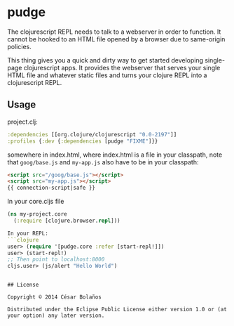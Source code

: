 # pudge

The clojurescript REPL needs to talk to a webserver in order to function. It
cannot be hooked to an HTML file opened by a browser due to same-origin
policies.

This thing gives you a quick and dirty way to get started developing
single-page clojurescript apps. It provides the webserver that serves your
single HTML file and whatever static files and turns your clojure REPL into a
clojurescript REPL.

## Usage
project.clj:

```clojure
:dependencies [[org.clojure/clojurescript "0.0-2197"]]
:profiles {:dev {:dependencies [pudge "FIXME"]}}
```
somewhere in index.html, where index.html is a file in your classpath, note that
`goog/base.js` and `my-app.js` also have to be in your classpath:
```html
<script src="/goog/base.js"></script>
<script src="my-app.js"></script>
{{ connection-script|safe }}
```
In your core.cljs file
```clojure
(ns my-project.core
  (:require [clojure.browser.repl]))

In your REPL:
```clojure
user> (require '[pudge.core :refer [start-repl!]])
user> (start-repl!)
;; Then point to localhost:8000
cljs.user> (js/alert "Hello World")
```
```

## License

Copyright © 2014 César Bolaños

Distributed under the Eclipse Public License either version 1.0 or (at
your option) any later version.
